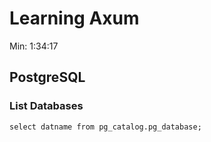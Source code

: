 # Learning Axum

Min: 1:34:17

## PostgreSQL

### List Databases

```shell
select datname from pg_catalog.pg_database;
```